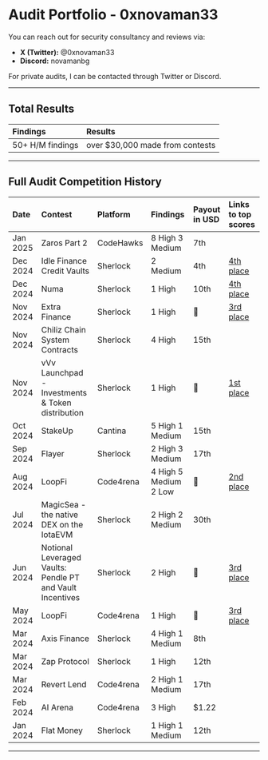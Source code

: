 # Audit Portfolio - 0xnovaman33

You can reach out for security consultancy and reviews via:

- **X (Twitter):** @0xnovaman33
- **Discord:** novamanbg

For private audits, I can be contacted through Twitter or Discord.

---

## Total Results

| **Findings**                  | **Results**     |
|:-------------------------------|:----------------|
| 50+ H/M findings | over $30,000 made from contests |

---

## Full Audit Competition History

| **Date**       | **Contest**                        | **Platform**                  | **Findings**              | **Payout in USD**   | **Links to top scores**       |
|:---------------|:-----------------------------------|:------------------------------|:--------------------------|:--------------------|:----------------|
| Jan 2025  | Zaros Part 2              | CodeHawks              | 8 High 3 Medium                    | 7th            |        |
| Dec 2024   | Idle Finance Credit Vaults             | Sherlock              | 2 Medium                      | 4th             | [4th place](https://audits.sherlock.xyz/contests/571)  
| Dec 2024   | Numa           | Sherlock              | 1 High                      | 10th             | [4th place](https://audits.sherlock.xyz/contests/571)   
| Nov 2024   | Extra Finance                | Sherlock              | 1 High                      | 🥉             | [3rd place](https://audits.sherlock.xyz/contests/380?filter=results)       |
| Nov 2024   | Chiliz Chain System Contracts                  | Sherlock              | 4 High                     |   15th             |      |
| Nov 2024   | vVv Launchpad - Investments & Token distribution                  | Sherlock              | 1 High                     |  🥇            |  [1st place](https://github.com/sherlock-audit/2024-11-vvv-exchange-update-judging/issues/26)    |
| Oct 2024   | StakeUp                  | Cantina              | 5 High 1 Medium             | 15th                 |     |
| Sep 2024   | Flayer                  | Sherlock              | 2 High 3 Medium             | 17th                  |       |
| Aug 2024   | LoopFi                  | Code4rena              | 4 High 5 Medium 2 Low       | 🥈            | [2nd place](https://code4rena.com/audits/2024-07-loopfi)       |
| Jul 2024   | MagicSea - the native DEX on the IotaEVM                  | Sherlock              | 2 High 2 Medium             | 30th                 |        |
| Jun 2024   | Notional Leveraged Vaults: Pendle PT and Vault Incentives                 | Sherlock              | 2 High                     | 🥉               | [3rd place](https://audits.sherlock.xyz/contests/446?filter=results)       |
| May 2024   | LoopFi                  | Code4rena              | 1 High                      | 🥉                |    [3rd place](https://code4rena.com/audits/2024-05-loopfi) |
| Mar 2024   | Axis Finance                 | Sherlock              | 4 High 1 Medium             | 8th               |     |
| Mar 2024   | Zap Protocol                 | Sherlock              | 1 High                      | 12th                 |        |
| Mar 2024   | Revert Lend                 | Code4rena              | 2 High 1 Medium             | 17th                |        |
| Feb 2024   | AI Arena                    | Code4rena            | 3 High                      | $1.22                    |        |
| Jan 2024   | Flat Money                   | Sherlock              | 1 High 1 Medium             | 12th                 |       |

---


